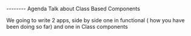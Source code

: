 -------- Agenda
Talk about Class Based Components

We going to write 2 apps, side by side
one in functional ( how you have been doing so far)
and one in Class components


